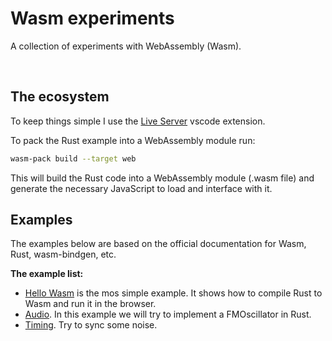 # Wasm experiments

A collection of experiments with WebAssembly (Wasm).

<br />

## The ecosystem

To keep things simple I use the [Live Server](https://marketplace.visualstudio.com/items?itemName=ritwickdey.LiveServer) vscode extension.

To pack the Rust example into a WebAssembly module run:

```bash
wasm-pack build --target web
```
This will build the Rust code into a WebAssembly module (.wasm file) and generate the necessary JavaScript to load and interface with it.


## Examples

The examples below are based on the official documentation for Wasm, Rust, wasm-bindgen, etc.

**The example list:**

- [Hello Wasm](./examples/hello-wasm/README.md) is the mos simple example. It shows how to compile Rust to Wasm and run it in the browser.
- [Audio](./examples/audio/README.md). In this example we will try to implement a FMOscillator in Rust.
- [Timing](./examples/timing/README.md). Try to sync some noise.